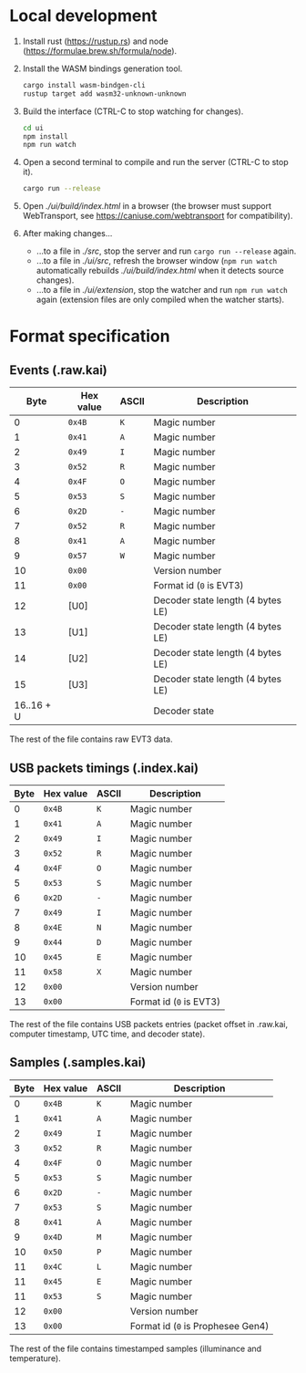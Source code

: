 # Local development

1. Install rust (https://rustup.rs) and node (https://formulae.brew.sh/formula/node).

2. Install the WASM bindings generation tool.

    ```sh
    cargo install wasm-bindgen-cli
    rustup target add wasm32-unknown-unknown
    ```

3. Build the interface (CTRL-C to stop watching for changes).

    ```sh
    cd ui
    npm install
    npm run watch
    ```

4. Open a second terminal to compile and run the server (CTRL-C to stop it).

    ```sh
    cargo run --release
    ```

5. Open _./ui/build/index.html_ in a browser (the browser must support WebTransport, see https://caniuse.com/webtransport for compatibility).

6. After making changes...
    - ...to a file in _./src_, stop the server and run `cargo run --release` again.
    - ...to a file in _./ui/src_, refresh the browser window (`npm run watch` automatically rebuilds _./ui/build/index.html_ when it detects source changes).
    - ...to a file in _./ui/extension_, stop the watcher and run `npm run watch` again (extension files are only compiled when the watcher starts).

# Format specification

## Events (.raw.kai)

| Byte       | Hex value | ASCII | Description                       |
| ---------- | --------- | ----- | --------------------------------- |
| 0          | `0x4B`    | `K`   | Magic number                      |
| 1          | `0x41`    | `A`   | Magic number                      |
| 2          | `0x49`    | `I`   | Magic number                      |
| 3          | `0x52`    | `R`   | Magic number                      |
| 4          | `0x4F`    | `O`   | Magic number                      |
| 5          | `0x53`    | `S`   | Magic number                      |
| 6          | `0x2D`    | `-`   | Magic number                      |
| 7          | `0x52`    | `R`   | Magic number                      |
| 8          | `0x41`    | `A`   | Magic number                      |
| 9          | `0x57`    | `W`   | Magic number                      |
| 10         | `0x00`    |       | Version number                    |
| 11         | `0x00`    |       | Format id (`0` is EVT3)           |
| 12         | [U0]      |       | Decoder state length (4 bytes LE) |
| 13         | [U1]      |       | Decoder state length (4 bytes LE) |
| 14         | [U2]      |       | Decoder state length (4 bytes LE) |
| 15         | [U3]      |       | Decoder state length (4 bytes LE) |
| 16..16 + U |           |       | Decoder state                     |

The rest of the file contains raw EVT3 data.

## USB packets timings (.index.kai)

| Byte | Hex value | ASCII | Description             |
| ---- | --------- | ----- | ----------------------- |
| 0    | `0x4B`    | `K`   | Magic number            |
| 1    | `0x41`    | `A`   | Magic number            |
| 2    | `0x49`    | `I`   | Magic number            |
| 3    | `0x52`    | `R`   | Magic number            |
| 4    | `0x4F`    | `O`   | Magic number            |
| 5    | `0x53`    | `S`   | Magic number            |
| 6    | `0x2D`    | `-`   | Magic number            |
| 7    | `0x49`    | `I`   | Magic number            |
| 8    | `0x4E`    | `N`   | Magic number            |
| 9    | `0x44`    | `D`   | Magic number            |
| 10   | `0x45`    | `E`   | Magic number            |
| 11   | `0x58`    | `X`   | Magic number            |
| 12   | `0x00`    |       | Version number          |
| 13   | `0x00`    |       | Format id (`0` is EVT3) |

The rest of the file contains USB packets entries (packet offset in .raw.kai, computer timestamp, UTC time, and decoder state).

## Samples (.samples.kai)

| Byte | Hex value | ASCII | Description                       |
| ---- | --------- | ----- | --------------------------------- |
| 0    | `0x4B`    | `K`   | Magic number                      |
| 1    | `0x41`    | `A`   | Magic number                      |
| 2    | `0x49`    | `I`   | Magic number                      |
| 3    | `0x52`    | `R`   | Magic number                      |
| 4    | `0x4F`    | `O`   | Magic number                      |
| 5    | `0x53`    | `S`   | Magic number                      |
| 6    | `0x2D`    | `-`   | Magic number                      |
| 7    | `0x53`    | `S`   | Magic number                      |
| 8    | `0x41`    | `A`   | Magic number                      |
| 9    | `0x4D`    | `M`   | Magic number                      |
| 10   | `0x50`    | `P`   | Magic number                      |
| 11   | `0x4C`    | `L`   | Magic number                      |
| 11   | `0x45`    | `E`   | Magic number                      |
| 11   | `0x53`    | `S`   | Magic number                      |
| 12   | `0x00`    |       | Version number                    |
| 13   | `0x00`    |       | Format id (`0` is Prophesee Gen4) |

The rest of the file contains timestamped samples (illuminance and temperature).
